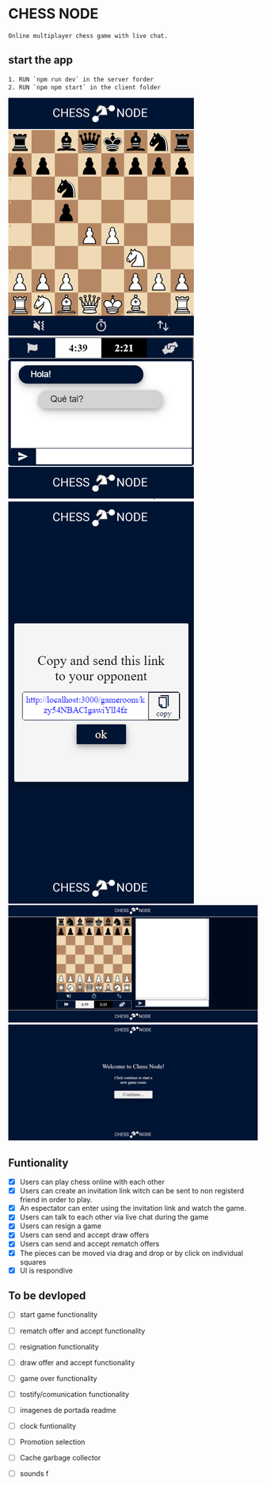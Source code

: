 # CHESS NODE

    Online multiplayer chess game with live chat.

## start the app

    1. RUN `npm run dev` in the server forder
    2. RUN `npm npm start` in the client folder

![Game Page Movile View](./_docs/design/GamePageMovileView.png "Game Page Movile View")
![Home Page Movile View](./_docs/design/HomePageMovileLinkView.png "Home Page Movile View")
![Game Page Desktop View](./_docs/design/GamePageDesktopView.png "Game Page Desktop View")
![Home Page Desktop View](./_docs/design/HomePageDesktopView.png "Home Page Desktop View")

## Funtionality

- [x] Users can play chess online with each other
- [x] Users can create an invitation link witch can be sent to non registerd friend in order to play.
- [x] An espectator can enter using the invitation link and watch the game.
- [x] Users can talk to each other via live chat during the game
- [x] Users can resign a game
- [x] Users can send and accept draw offers
- [x] Users can send and accept rematch offers
- [x] The pieces can be moved via drag and drop or by click on individual squares
- [x] UI is respondive

## To be devloped

- [ ] start game functionality
- [ ] rematch offer and accept functionality
- [ ] resignation functionality
- [ ] draw offer and accept functionality
- [ ] game over functionality
- [ ] tostify/comunication functionality
- [ ] imagenes de portada readme

- [ ] clock funtionality
- [ ] Promotion selection
- [ ] Cache garbage collector
- [ ] sounds f
